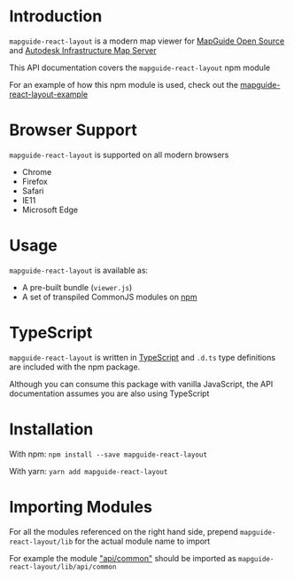 # Introduction

`mapguide-react-layout` is a modern map viewer for [MapGuide Open Source](http://mapguide.osgeo.org) and [Autodesk Infrastructure Map Server](http://www.autodesk.com/products/infrastructure-map-server/overview)

This API documentation covers the `mapguide-react-layout` npm module

For an example of how this npm module is used, check out the [mapguide-react-layout-example](https://github.com/jumpinjackie/mapguide-react-layout-example)

# Browser Support

`mapguide-react-layout` is supported on all modern browsers
 * Chrome
 * Firefox
 * Safari
 * IE11
 * Microsoft Edge

# Usage

`mapguide-react-layout` is available as:

 * A pre-built bundle (`viewer.js`)
 * A set of transpiled CommonJS modules on [npm](https://www.npmjs.com/package/mapguide-react-layout)

# TypeScript

`mapguide-react-layout` is written in [TypeScript](https://www.typescriptlang.org/) and `.d.ts` type definitions are included with the npm package.

Although you can consume this package with vanilla JavaScript, the API documentation assumes you are also using TypeScript

# Installation

With npm: `npm install --save mapguide-react-layout`

With yarn: `yarn add mapguide-react-layout`

# Importing Modules

For all the modules referenced on the right hand side, prepend `mapguide-react-layout/lib` for the actual module name to import

For example the module ["api/common"](modules/_api_common_.html) should be imported as `mapguide-react-layout/lib/api/common`